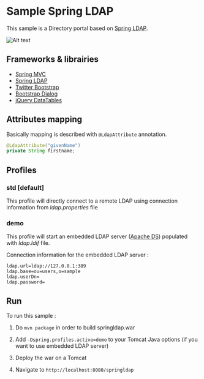 # Sample Spring LDAP

This sample is a Directory portal based on [Spring LDAP].

![Alt text](https://cloud.githubusercontent.com/assets/16703873/12781330/01d25614-ca74-11e5-8d27-e880f83d311b.png)

## Frameworks & librairies

- [Spring MVC]
- [Spring LDAP]
- [Twitter Bootstrap]
- [Bootstrap Dialog]
- [jQuery DataTables]

## Attributes mapping

Basically mapping is described with `@LdapAttribute` annotation.

``` java
@LdapAttribute("givenName")
private String firstname;
```

## Profiles

### std [default]
This profile will directly connect to a remote LDAP using connection information from _ldap.properties_ file

### demo
This profile will start an embedded LDAP server ([Apache DS]) populated with _ldap.ldif_ file.

Connection information for the embedded LDAP server :
```
ldap.url=ldap://127.0.0.1:389
ldap.base=ou=users,o=sample
ldap.userDn=
ldap.password=
```

## Run
To run this sample :

1. Do `mvn package` in order to build springldap.war
2. Add `-Dspring.profiles.active=demo` to your Tomcat Java options (if you want to use embedded LDAP server)
3. Deploy the war on a Tomcat
4. Navigate to `http://localhost:8080/springldap`

   [Spring MVC]: <http://projects.spring.io/spring-framework/>
   [Spring LDAP]: <http://projects.spring.io/spring-ldap/>
   [Twitter Bootstrap]: <http://twitter.github.com/bootstrap/>
   [Bootstrap Dialog]: <https://nakupanda.github.io/bootstrap3-dialog/>
   [jQuery DataTables]: <http://datatables.net/>
   [Apache DS]: <https://directory.apache.org/apacheds/>
